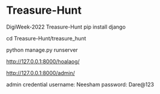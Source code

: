 # Treasure-Hunt
DigiWeek-2022 Treasure-Hunt
pip install django

cd Treasure-Hunt/treasure_hunt

python manage.py runserver

http://127.0.0.1:8000/hoalaog/

http://127.0.0.1:8000/admin/

admin credential
username: Neesham
password: Dare@123
